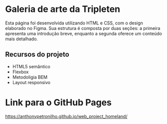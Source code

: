 # Galeria de arte da Tripleten

Esta página foi desenvolvida utilizando HTML e CSS, com o design elaborado no Figma.
Sua estrutura é composta por duas seções: a primeira apresenta uma introdução breve,
enquanto a segunda oferece um conteúdo mais detalhado.

## Recursos do projeto

- HTML5 semântico
- Flexbox
- Metodoligia BEM
- Layout responsivo

# Link para o GitHub Pages

https://anthonypetronilho.github.io/web_project_homeland/
